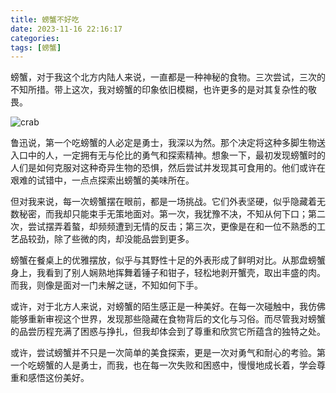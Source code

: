 ```yaml
---
title: 螃蟹不好吃
date: 2023-11-16 22:16:17
categories:
tags: [螃蟹]
---
```

螃蟹，对于我这个北方内陆人来说，一直都是一种神秘的食物。三次尝试，三次的不知所措。带上这次，我对螃蟹的印象依旧模糊，也许更多的是对其复杂性的敬畏。

![crab](crab.jpeg)

鲁迅说，第一个吃螃蟹的人必定是勇士，我深以为然。那个决定将这种多脚生物送入口中的人，一定拥有无与伦比的勇气和探索精神。想象一下，最初发现螃蟹时的人们是如何克服对这种奇异生物的恐惧，然后尝试并发现其可食用的。他们或许在艰难的试错中，一点点探索出螃蟹的美味所在。

但对我来说，每一次螃蟹摆在眼前，都是一场挑战。它们外表坚硬，似乎隐藏着无数秘密，而我却只能束手无策地面对。第一次，我犹豫不决，不知从何下口；第二次，尝试摆弄着螯，却频频遭到无情的反击；第三次，更像是在和一位不熟悉的工艺品较劲，除了些微的肉，却没能品尝到更多。

螃蟹在餐桌上的优雅摆放，似乎与其野性十足的外表形成了鲜明对比。从那盘螃蟹身上，我看到了别人娴熟地挥舞着锤子和钳子，轻松地剥开蟹壳，取出丰盛的肉。而我，则像是面对一门未解之谜，不知如何下手。

或许，对于北方人来说，对螃蟹的陌生感正是一种美好。在每一次碰触中，我仿佛能够重新审视这个世界，发现那些隐藏在食物背后的文化与习俗。而尽管我对螃蟹的品尝历程充满了困惑与挣扎，但我却体会到了尊重和欣赏它所蕴含的独特之处。

或许，尝试螃蟹并不只是一次简单的美食探索，更是一次对勇气和耐心的考验。第一个吃螃蟹的人是勇士，而我，也在每一次失败和困惑中，慢慢地成长着，学会尊重和感悟这份美好。
